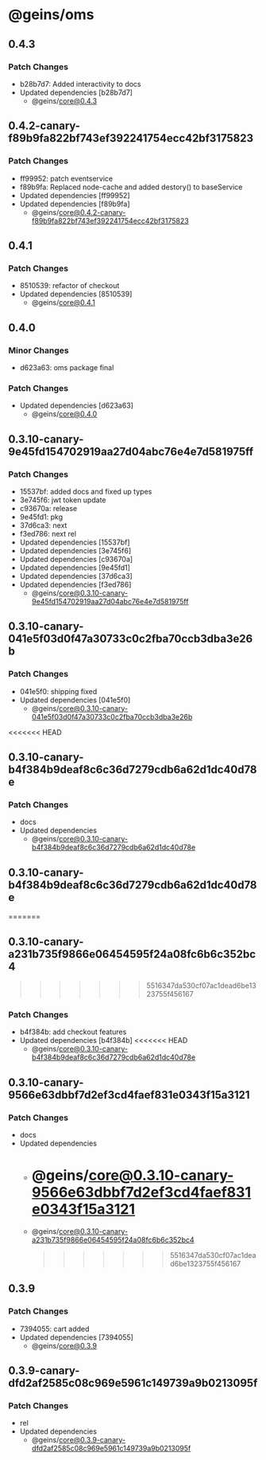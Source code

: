 # @geins/oms

## 0.4.3

### Patch Changes

- b28b7d7: Added interactivity to docs
- Updated dependencies [b28b7d7]
  - @geins/core@0.4.3

## 0.4.2-canary-f89b9fa822bf743ef392241754ecc42bf3175823

### Patch Changes

- ff99952: patch eventservice
- f89b9fa: Replaced node-cache and added destory() to baseService
- Updated dependencies [ff99952]
- Updated dependencies [f89b9fa]
  - @geins/core@0.4.2-canary-f89b9fa822bf743ef392241754ecc42bf3175823

## 0.4.1

### Patch Changes

- 8510539: refactor of checkout
- Updated dependencies [8510539]
  - @geins/core@0.4.1

## 0.4.0

### Minor Changes

- d623a63: oms package final

### Patch Changes

- Updated dependencies [d623a63]
  - @geins/core@0.4.0

## 0.3.10-canary-9e45fd154702919aa27d04abc76e4e7d581975ff

### Patch Changes

- 15537bf: added docs and fixed up types
- 3e745f6: jwt token update
- c93670a: release
- 9e45fd1: pkg
- 37d6ca3: next
- f3ed786: next rel
- Updated dependencies [15537bf]
- Updated dependencies [3e745f6]
- Updated dependencies [c93670a]
- Updated dependencies [9e45fd1]
- Updated dependencies [37d6ca3]
- Updated dependencies [f3ed786]
  - @geins/core@0.3.10-canary-9e45fd154702919aa27d04abc76e4e7d581975ff

## 0.3.10-canary-041e5f03d0f47a30733c0c2fba70ccb3dba3e26b

### Patch Changes

- 041e5f0: shipping fixed
- Updated dependencies [041e5f0]
  - @geins/core@0.3.10-canary-041e5f03d0f47a30733c0c2fba70ccb3dba3e26b

<<<<<<< HEAD

## 0.3.10-canary-b4f384b9deaf8c6c36d7279cdb6a62d1dc40d78e

### Patch Changes

- docs
- Updated dependencies
  - @geins/core@0.3.10-canary-b4f384b9deaf8c6c36d7279cdb6a62d1dc40d78e

## 0.3.10-canary-b4f384b9deaf8c6c36d7279cdb6a62d1dc40d78e

=======

## 0.3.10-canary-a231b735f9866e06454595f24a08fc6b6c352bc4

> > > > > > > 5516347da530cf07ac1dead6be1323755f456167

### Patch Changes

- b4f384b: add checkout features
- Updated dependencies [b4f384b]
  <<<<<<< HEAD
  - @geins/core@0.3.10-canary-b4f384b9deaf8c6c36d7279cdb6a62d1dc40d78e

## 0.3.10-canary-9566e63dbbf7d2ef3cd4faef831e0343f15a3121

### Patch Changes

- docs
- Updated dependencies
  - # @geins/core@0.3.10-canary-9566e63dbbf7d2ef3cd4faef831e0343f15a3121
  - @geins/core@0.3.10-canary-a231b735f9866e06454595f24a08fc6b6c352bc4
    > > > > > > > 5516347da530cf07ac1dead6be1323755f456167

## 0.3.9

### Patch Changes

- 7394055: cart added
- Updated dependencies [7394055]
  - @geins/core@0.3.9

## 0.3.9-canary-dfd2af2585c08c969e5961c149739a9b0213095f

### Patch Changes

- rel
- Updated dependencies
  - @geins/core@0.3.9-canary-dfd2af2585c08c969e5961c149739a9b0213095f
